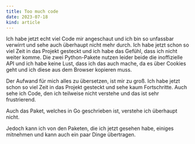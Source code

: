 ```yaml
---
title: Too much code
date: 2023-07-18
kind: article
---
```


Ich habe jetzt echt viel Code mir angeschaut und ich bin so unfassbar verwirrt und sehe auch überhaupt nicht mehr durch.
Ich habe jetzt schon so viel Zeit in das Projekt gesteckt und ich habe das Gefühl, dass ich nicht weiter komme.
Die zwei Python-Pakete nutzen leider beide die inoffizielle API und ich habe keine Lust, dass ich das auch mache, da es
über Cookies geht und ich diese aus dem Browser kopieren muss.

Der Aufwand für mich alles zu übersetzen, ist mir zu groß. Ich habe jetzt schon so viel Zeit in das Projekt gesteckt und
sehe kaum Fortschritte. Auch sehe ich Code, den ich teilweise nicht verstehe und das ist sehr frustrierend.

Auch das Paket, welches in Go geschrieben ist, verstehe ich überhaupt nicht.

Jedoch kann ich von den Paketen, die ich jetzt gesehen habe, einiges mitnehmen und kann auch ein paar Dinge übertragen.

